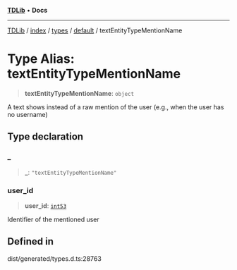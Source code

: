[**TDLib**](../../../../../../README.md) • **Docs**

***

[TDLib](../../../../../../modules.md) / [index](../../../../../README.md) / [types](../../../README.md) / [default](../README.md) / textEntityTypeMentionName

# Type Alias: textEntityTypeMentionName

> **textEntityTypeMentionName**: `object`

A text shows instead of a raw mention of the user (e.g., when the user has no username)

## Type declaration

### \_

> **\_**: `"textEntityTypeMentionName"`

### user\_id

> **user\_id**: [`int53`](int53-1.md)

Identifier of the mentioned user

## Defined in

dist/generated/types.d.ts:28763
